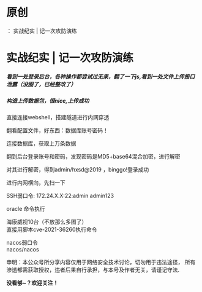 # 原创
：  实战纪实 | 记一次攻防演练

# 实战纪实 | 记一次攻防演练

##### **看到一处登录后台，各种操作都尝试过无果，翻了一下js,看到一处文件上传接口泄露（没图了，已经整改了）**

##### **构造上传数据包，很nice,上传成功**

直接连接webshell，搭建隧道进行内网穿透

翻看配置文件，好东西：数据库账号密码！

连接数据库，获取上万条数据

翻到后台登录账号和密码，发现密码是MD5+base64混合加密，进行解密

对其进行解密，得到admin/hxsd@2019 ，binggo!登录成功

进行内网横向，先扫一下

SSH弱口令: 172.24.X.X:22:admin admin123

oracle 命令执行

海康威视10台（不放那么多图了）<br/> 直接用脚本cve-2021-36260执行命令

nacos弱口令<br/> nacos/nacos

> 
申明：本公众号所分享内容仅用于网络安全技术讨论，切勿用于违法途径，
所有渗透都需获取授权，违者后果自行承担，与本号及作者无关，请谨记守法.


**没看够~？欢迎关注！**
